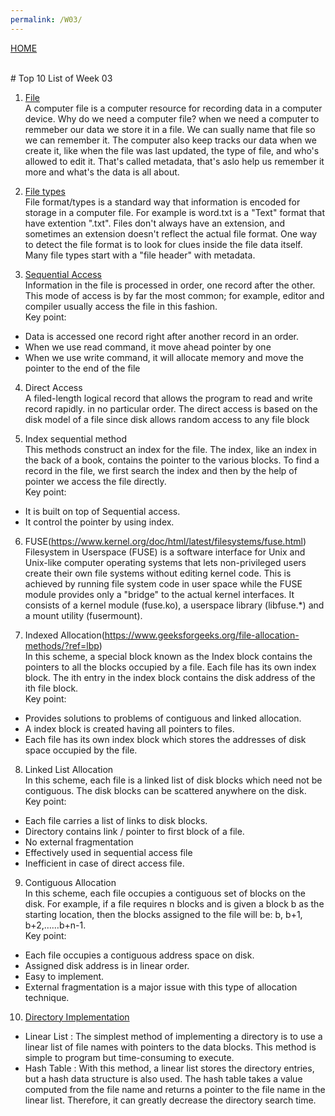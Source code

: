 ```yaml
---
permalink: /W03/
---
```

[HOME](../)

<br>
# Top 10 List of Week 03

1. [File](https://www.khanacademy.org/computing/computers-and-internet/xcae6f4a7ff015e7d:computers/xcae6f4a7ff015e7d:computer-files/a/files-introduction)<br>
A computer file is a computer resource for recording data in a computer device. Why do we need a computer file? when we need a computer to remmeber our data we store it in a file.
We can sually name that file so we can remember it. The computer also keep tracks our data when we create it, like when the file was last updated, the type of file, and who's allowed to edit it. That's called metadata, that's aslo help us remember it more and what's the data is all about.

2. [File types](https://www.khanacademy.org/computing/computers-and-internet/xcae6f4a7ff015e7d:computers/xcae6f4a7ff015e7d:computer-files/a/file-types-kinds-extensions)<br>
File format/types is a standard way that information is encoded for storage in a computer file. For example is word.txt is a "Text" format that have extention ".txt". Files don't always have an extension, and sometimes an extension doesn't reflect the actual file format. One way to detect the file format is to look for clues inside the file data itself. Many file types start with a "file header" with metadata.

3. [Sequential Access](https://www.geeksforgeeks.org/file-access-methods-in-operating-system/)<br>
Information in the file is processed in order, one record after the other. This mode of access is by far the most common; for example, editor and compiler usually access the file in this fashion. <br>
Key point: 
  - Data is accessed one record right after another record in an order. 
  - When we use read command, it move ahead pointer by one 
  - When we use write command, it will allocate memory and move the pointer to the end of the file 

4. Direct Access<br>
A filed-length logical record that allows the program to read and write record rapidly. in no particular order. The direct access is based on the disk model of a file since disk allows random access to any file block

5. Index sequential method<br> 
This methods construct an index for the file. The index, like an index in the back of a book, contains the pointer to the various blocks. To find a record in the file, we first search the index and then by the help of pointer we access the file directly. <br>
Key point: 
  - It is built on top of Sequential access. 
  - It control the pointer by using index.

6. FUSE(https://www.kernel.org/doc/html/latest/filesystems/fuse.html)
Filesystem in Userspace (FUSE) is a software interface for Unix and Unix-like computer operating systems that lets non-privileged users create their own file systems without editing kernel code. This is achieved by running file system code in user space while the FUSE module provides only a "bridge" to the actual kernel interfaces. It consists of a kernel module (fuse.ko), a userspace library (libfuse.*) and a mount utility (fusermount).

7. Indexed Allocation(https://www.geeksforgeeks.org/file-allocation-methods/?ref=lbp) <br>
In this scheme, a special block known as the Index block contains the pointers to all the blocks occupied by a file. Each file has its own index block. The ith entry in the index block contains the disk address of the ith file block. <br>
Key point:
  - Provides solutions to problems of contiguous and linked allocation.
  - A index block is created having all pointers to files.
  - Each file has its own index block which stores the addresses of disk space occupied by the file.

8. Linked List Allocation<br>
In this scheme, each file is a linked list of disk blocks which need not be contiguous. The disk blocks can be scattered anywhere on the disk.<br>
Key point:
  - Each file carries a list of links to disk blocks.
  - Directory contains link / pointer to first block of a file.
  - No external fragmentation
  - Effectively used in sequential access file
  - Inefficient in case of direct access file.

9. Contiguous Allocation<br>
In this scheme, each file occupies a contiguous set of blocks on the disk. For example, if a file requires n blocks and is given a block b as the starting location, then the blocks assigned to the file will be: b, b+1, b+2,……b+n-1. <br>
Key point:
  - Each file occupies a contiguous address space on disk.
  - Assigned disk address is in linear order.
  - Easy to implement. 
  - External fragmentation is a major issue with this type of allocation technique.
  
10. [Directory Implementation](https://padakuu.com/article/93-directory-implementation)<br>
  - Linear List : The simplest method of implementing a directory is to use a linear list of file names with pointers to the data blocks. This method is simple to program but time-consuming to execute.
  - Hash Table : With this method, a linear list stores the directory entries, but a hash data structure is also used. The hash table takes a value computed from the file name and returns a pointer to the file name in the linear list. Therefore, it can greatly decrease the directory search time.

